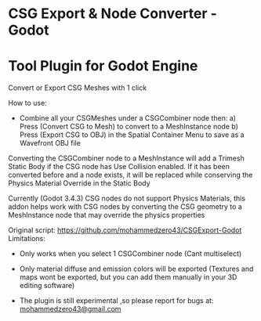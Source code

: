 # CSG Export & Node Converter - Godot
Tool Plugin for Godot Engine
=================================
Convert or Export CSG Meshes with 1 click 

How to use:
- Combine all your CSGMeshes under a CSGCombiner node then: 
a) Press (Convert CSG to Mesh) to convert to a MeshInstance node
b) Press (Export CSG to OBJ) in the Spatial Container Menu to save as a Wavefront OBJ file

Converting the CSGCombiner node to a MeshInstance will add a Trimesh Static Body if the CSG node has Use Collision enabled. If it has been converted before and a node exists, it will be replaced while conserving the Physics Material Override in the Static Body

Currently (Godot 3.4.3) CSG nodes do not support Physics Materials, this addon helps work with CSG nodes by converting the CSG geometry to a MeshInstance node that may override the physics properties

Original script: https://github.com/mohammedzero43/CSGExport-Godot
Limitations:
- Only works when you select 1 CSGCombiner node (Cant multiselect)

- Only material diffuse and emission colors will be exported (Textures and maps wont be exported, but you can add them manually in your 3D editing software) 

- The plugin is still experimental ,so please report for bugs at: mohammedzero43@gmail.com
